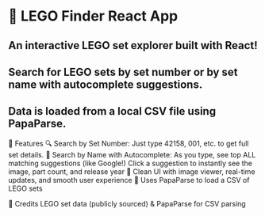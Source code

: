 # 🧱 LEGO Finder React App
## An interactive LEGO set explorer built with React!
## Search for LEGO sets by set number or by set name with autocomplete suggestions.
## Data is loaded from a local CSV file using PapaParse.

🚀 Features
🔍 Search by Set Number: Just type 42158, 001, etc. to get full set details.
🧠 Search by Name with Autocomplete:
As you type, see top ALL matching suggestions (like Google!)
Click a suggestion to instantly see the image, part count, and release year
🎨 Clean UI with image viewer, real-time updates, and smooth user experience
🧾 Uses PapaParse to load a CSV of LEGO sets

🙌 Credits
LEGO set data (publicly sourced) & PapaParse for CSV parsing


